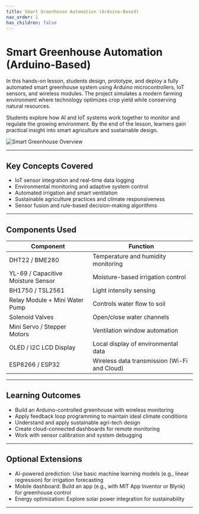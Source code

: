 ```yaml
---
title: Smart Greenhouse Automation (Arduino-Based)
nav_order: 1
has_children: false
---
```


# Smart Greenhouse Automation (Arduino-Based)

In this hands-on lesson, students design, prototype, and deploy a fully automated smart greenhouse system using Arduino microcontrollers, IoT sensors, and wireless modules. The project simulates a modern farming environment where technology optimizes crop yield while conserving natural resources.

Students explore how AI and IoT systems work together to monitor and regulate the growing environment. By the end of the lesson, learners gain practical insight into smart agriculture and sustainable design.

![Smart Greenhouse Overview](/Botshare_document/assets/smart-green-house.png)

---

## Key Concepts Covered

- IoT sensor integration and real-time data logging  
- Environmental monitoring and adaptive system control  
- Automated irrigation and smart ventilation  
- Sustainable agriculture practices and climate responsiveness  
- Sensor fusion and rule-based decision-making algorithms

---

## Components Used

| Component                            | Function                                      |
|--------------------------------------|-----------------------------------------------|
| DHT22 / BME280                       | Temperature and humidity monitoring           |
| YL-69 / Capacitive Moisture Sensor  | Moisture-based irrigation control             |
| BH1750 / TSL2561                     | Light intensity sensing                       |
| Relay Module + Mini Water Pump       | Controls water flow to soil                   |
| Solenoid Valves                      | Open/close water channels                     |
| Mini Servo / Stepper Motors          | Ventilation window automation                 |
| OLED / I2C LCD Display               | Local display of environmental data           |
| ESP8266 / ESP32                      | Wireless data transmission (Wi-Fi and Cloud)  |

---

## Learning Outcomes

- Build an Arduino-controlled greenhouse with wireless monitoring  
- Apply feedback loop programming to maintain ideal climate conditions  
- Understand and apply sustainable agri-tech design  
- Create cloud-connected dashboards for remote monitoring  
- Work with sensor calibration and system debugging

---

## Optional Extensions

- AI-powered prediction: Use basic machine learning models (e.g., linear regression) for irrigation forecasting  
- Mobile dashboard: Build an app (e.g., with MIT App Inventor or Blynk) for greenhouse control  
- Energy optimization: Explore solar power integration for sustainability

---


